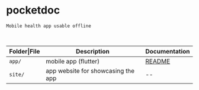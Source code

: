# pocketdoc

    Mobile health app usable offline

<br/>


|Folder\|File|Description|Documentation|
|------|-----------|-------------|
|`app/`|mobile app (flutter) | [README](./README.md)|
|`site/`|app website for showcasing the app|--|

